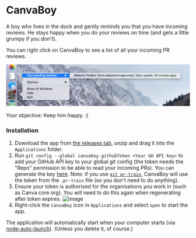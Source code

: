 # CanvaBoy

A boy who lives in the dock and gently reminds you that you have incoming reviews. He stays happy when you do your reviews on time (and gets a little grumpy if you don't).

You can right click on CanvaBoy to see a list of all your incoming PR reviews.

![CanvaBoy in action](./example.png?raw=1)

Your objective: Keep him happy. :)

### Installation

1. Download the app from [the releases tab](https://github.com/realyze/CanvaBoy/releases), unzip and drag it into the `Applications` folder.
2. Run `git config --global canvaboy.githubToken <Your GH API key>` to add your GitHub API key to your global git config (the token needs the "Repo" permission to be able to read your incoming PRs). You can generate the key [here](https://github.com/settings/tokens). Note: if you use [`git pr-train`](https://github.com/realyze/pr-train), CanvaBoy will use the token from the `.pr-train` file (so you don't need to do anything).
3. Ensure your token is authorised for the organisations you work in (such as Canva core org). You will need to do this again when regenerating after token expires.
   ![image](https://github.com/user-attachments/assets/8c7ed549-4d87-4479-bafd-314114d0dbb3)
4. Right-click the `CanvaBoy` icon in `Applications` and select `open` to start the app.

The application will automatically start when your computer starts (via [node-auto-launch](https://github.com/Teamwork/node-auto-launch)). (Unless you delete it, of course.)

